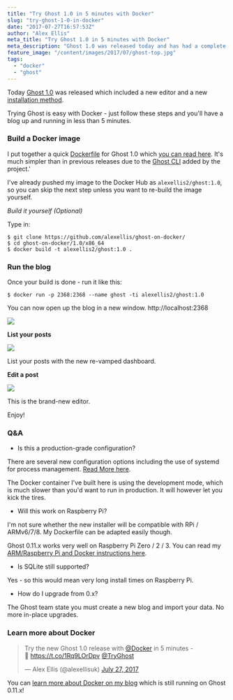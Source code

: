 ```yaml
---
title: "Try Ghost 1.0 in 5 minutes with Docker"
slug: "try-ghost-1-0-in-docker"
date: "2017-07-27T16:57:53Z"
author: "Alex Ellis"
meta_title: "Try Ghost 1.0 in 5 minutes with Docker"
meta_description: "Ghost 1.0 was released today and has had a complete revamp. Got 5 minutes? You can check it out with Docker without installing anything on your PC."
feature_image: "/content/images/2017/07/ghost-top.jpg"
tags:
  - "docker"
  - "ghost"
---
```


Today [Ghost 1.0](https://news.ycombinator.com/item?id=14864731) was released which included a new editor and a new [installation method](https://dev.ghost.org/ghost-1-0-0/). 

Trying Ghost is easy with Docker - just follow these steps and you'll have a blog up and running in less than 5 minutes.

### Build a Docker image

I put together a quick [Dockerfile](https://github.com/alexellis/ghost-on-docker/blob/master/1.0/x86_64/Dockerfile) for Ghost 1.0 which [you can read here](https://github.com/alexellis/ghost-on-docker/blob/master/1.0/x86_64/Dockerfile). It's much simpler than in previous releases due to the [Ghost CLI](https://dev.ghost.org/ghost-1-0-0/) added by the project.'

I've already pushed my image to the Docker Hub as `alexellis2/ghost:1.0`, so you can skip the next step unless you want to re-build the image yourself.

*Build it yourself (Optional)*

Type in:
```
$ git clone https://github.com/alexellis/ghost-on-docker/
$ cd ghost-on-docker/1.0/x86_64
$ docker build -t alexellis2/ghost:1.0 .
```

### Run the blog

Once your build is done - run it like this:

```
$ docker run -p 2368:2368 --name ghost -ti alexellis2/ghost:1.0
```

You can now open up the blog in a new window. http://localhost:2368

![](/content/images/2017/07/home.jpg)

**List your posts**

![](/content/images/2017/07/list.jpg)

List your posts with the new re-vamped dashboard.

**Edit a post**

![](/content/images/2017/07/edit-1.jpg)

This is the brand-new editor.

Enjoy!


### Q&A

* Is this a production-grade configuration?

There are several new configuration options including the use of systemd for process management. [Read More here](https://docs.ghost.org/v1.0.0/docs/cli-install#section-ghost-install-local).

The Docker container I've built here is using the development mode, which is much slower than you'd want to run in production. It will however let you kick the tires.

* Will this work on Raspberry Pi?

I'm not sure whether the new installer will be compatible with RPi / ARMv6/7/8. My Dockerfile can be adapted easily though.

Ghost 0.11.x works very well on Raspberry Pi Zero / 2 / 3. You can read my [ARM/Raspberry Pi and Docker instructions here](https://github.com/alexellis/ghost-on-docker/).

* Is SQLite still supported?

Yes - so this would mean very long install times on Raspberry Pi.

* How do I upgrade from 0.x?

The Ghost team state you must create a new blog and import your data. No more in-place upgrades.

### Learn more about Docker

<blockquote class="twitter-tweet" data-lang="en"><p lang="en" dir="ltr">Try the new Ghost 1.0 release with <a href="https://twitter.com/Docker">@Docker</a> in 5 minutes - 🐳 <a href="https://t.co/1Rq9LOrDpv">https://t.co/1Rq9LOrDpv</a> <a href="https://twitter.com/TryGhost">@TryGhost</a></p>&mdash; Alex Ellis (@alexellisuk) <a href="https://twitter.com/alexellisuk/status/890618085316608000">July 27, 2017</a></blockquote> <script async src="//platform.twitter.com/widgets.js" charset="utf-8"></script>

You can [learn more about Docker on my blog](https://blog.alexellis.io/tag/docker) which is still running on Ghost 0.11.x!